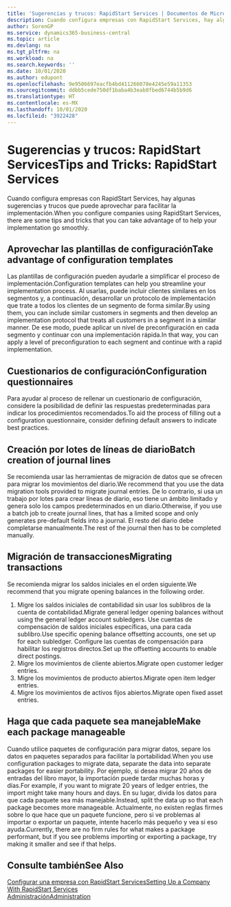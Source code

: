 ```yaml
---
title: 'Sugerencias y trucos: RapidStart Services | Documentos de Microsoft'
description: Cuando configura empresas con RapidStart Services, hay algunas sugerencias y trucos que puede aprovechar para facilitar la implementación.
author: SorenGP
ms.service: dynamics365-business-central
ms.topic: article
ms.devlang: na
ms.tgt_pltfrm: na
ms.workload: na
ms.search.keywords: ''
ms.date: 10/01/2020
ms.author: edupont
ms.openlocfilehash: 9e9506697eacfb4bd411266078e4245e59a11353
ms.sourcegitcommit: ddbb5cede750df1baba4b3eab8fbed6744b5b9d6
ms.translationtype: HT
ms.contentlocale: es-MX
ms.lasthandoff: 10/01/2020
ms.locfileid: "3922428"
---
```

# <a name="tips-and-tricks-rapidstart-services"></a><span data-ttu-id="3f59f-103">Sugerencias y trucos: RapidStart Services</span><span class="sxs-lookup"><span data-stu-id="3f59f-103">Tips and Tricks: RapidStart Services</span></span>

<span data-ttu-id="3f59f-104">Cuando configura empresas con RapidStart Services, hay algunas sugerencias y trucos que puede aprovechar para facilitar la implementación.</span><span class="sxs-lookup"><span data-stu-id="3f59f-104">When you configure companies using RapidStart Services, there are some tips and tricks that you can take advantage of to help your implementation go smoothly.</span></span>  

## <a name="take-advantage-of-configuration-templates"></a><span data-ttu-id="3f59f-105">Aprovechar las plantillas de configuración</span><span class="sxs-lookup"><span data-stu-id="3f59f-105">Take advantage of configuration templates</span></span>

<span data-ttu-id="3f59f-106">Las plantillas de configuración pueden ayudarle a simplificar el proceso de implementación.</span><span class="sxs-lookup"><span data-stu-id="3f59f-106">Configuration templates can help you streamline your implementation process.</span></span> <span data-ttu-id="3f59f-107">Al usarlas, puede incluir clientes similares en los segmentos y, a continuación, desarrollar un protocolo de implementación que trate a todos los clientes de un segmento de forma similar.</span><span class="sxs-lookup"><span data-stu-id="3f59f-107">By using them, you can include similar customers in segments and then develop an implementation protocol that treats all customers in a segment in a similar manner.</span></span> <span data-ttu-id="3f59f-108">De ese modo, puede aplicar un nivel de preconfiguración en cada segmento y continuar con una implementación rápida.</span><span class="sxs-lookup"><span data-stu-id="3f59f-108">In that way, you can apply a level of preconfiguration to each segment and continue with a rapid implementation.</span></span>  

## <a name="configuration-questionnaires"></a><span data-ttu-id="3f59f-109">Cuestionarios de configuración</span><span class="sxs-lookup"><span data-stu-id="3f59f-109">Configuration questionnaires</span></span>

<span data-ttu-id="3f59f-110">Para ayudar al proceso de rellenar un cuestionario de configuración, considere la posibilidad de definir las respuestas predeterminadas para indicar los procedimientos recomendados.</span><span class="sxs-lookup"><span data-stu-id="3f59f-110">To aid the process of filling out a configuration questionnaire, consider defining default answers to indicate best practices.</span></span>  

## <a name="batch-creation-of-journal-lines"></a><span data-ttu-id="3f59f-111">Creación por lotes de líneas de diario</span><span class="sxs-lookup"><span data-stu-id="3f59f-111">Batch creation of journal lines</span></span>

<span data-ttu-id="3f59f-112">Se recomienda usar las herramientas de migración de datos que se ofrecen para migrar los movimientos del diario.</span><span class="sxs-lookup"><span data-stu-id="3f59f-112">We recommend that you use the data migration tools provided to migrate journal entries.</span></span> <span data-ttu-id="3f59f-113">De lo contrario, si usa un trabajo por lotes para crear líneas de diario, eso tiene un ámbito limitado y genera solo los campos predeterminados en un diario.</span><span class="sxs-lookup"><span data-stu-id="3f59f-113">Otherwise, if you use a batch job to create journal lines, that has a limited scope and only generates pre-default fields into a journal.</span></span> <span data-ttu-id="3f59f-114">El resto del diario debe completarse manualmente.</span><span class="sxs-lookup"><span data-stu-id="3f59f-114">The rest of the journal then has to be completed manually.</span></span>  

## <a name="migrating-transactions"></a><span data-ttu-id="3f59f-115">Migración de transacciones</span><span class="sxs-lookup"><span data-stu-id="3f59f-115">Migrating transactions</span></span>

<span data-ttu-id="3f59f-116">Se recomienda migrar los saldos iniciales en el orden siguiente.</span><span class="sxs-lookup"><span data-stu-id="3f59f-116">We recommend that you migrate opening balances in the following order.</span></span> <!--Be aware that you cannot insert ledger entries directly. Instead you must use journals to post the journal lines-->

1. <span data-ttu-id="3f59f-117">Migre los saldos iniciales de contabilidad sin usar los sublibros de la cuenta de contabilidad.</span><span class="sxs-lookup"><span data-stu-id="3f59f-117">Migrate general ledger opening balances without using the general ledger account subledgers.</span></span> <span data-ttu-id="3f59f-118">Use cuentas de compensación de saldos iniciales específicas, una para cada sublibro.</span><span class="sxs-lookup"><span data-stu-id="3f59f-118">Use specific opening balance offsetting accounts, one set up for each subledger.</span></span> <span data-ttu-id="3f59f-119">Configure las cuentas de compensación para habilitar los registros directos.</span><span class="sxs-lookup"><span data-stu-id="3f59f-119">Set up the offsetting accounts to enable direct postings.</span></span>  
2. <span data-ttu-id="3f59f-120">Migre los movimientos de cliente abiertos.</span><span class="sxs-lookup"><span data-stu-id="3f59f-120">Migrate open customer ledger entries.</span></span>  <!--work on these-->
3. <span data-ttu-id="3f59f-121">Migre los movimientos de producto abiertos.</span><span class="sxs-lookup"><span data-stu-id="3f59f-121">Migrate open item ledger entries.</span></span>  
4. <span data-ttu-id="3f59f-122">Migre los movimientos de activos fijos abiertos.</span><span class="sxs-lookup"><span data-stu-id="3f59f-122">Migrate open fixed asset entries.</span></span>  

## <a name="make-each-package-manageable"></a><span data-ttu-id="3f59f-123">Haga que cada paquete sea manejable</span><span class="sxs-lookup"><span data-stu-id="3f59f-123">Make each package manageable</span></span>

<span data-ttu-id="3f59f-124">Cuando utilice paquetes de configuración para migrar datos, separe los datos en paquetes separados para facilitar la portabilidad.</span><span class="sxs-lookup"><span data-stu-id="3f59f-124">When you use configuration packages to migrate data, separate the data into separate packages for easier portability.</span></span> <span data-ttu-id="3f59f-125">Por ejemplo, si desea migrar 20 años de entradas del libro mayor, la importación puede tardar muchas horas y días.</span><span class="sxs-lookup"><span data-stu-id="3f59f-125">For example, if you want to migrate 20 years of ledger entries, the import might take many hours and days.</span></span> <span data-ttu-id="3f59f-126">En su lugar, divida los datos para que cada paquete sea más manejable.</span><span class="sxs-lookup"><span data-stu-id="3f59f-126">Instead, split the data up so that each package becomes more manageable.</span></span> <span data-ttu-id="3f59f-127">Actualmente, no existen reglas firmes sobre lo que hace que un paquete funcione, pero si ve problemas al importar o exportar un paquete, intente hacerlo más pequeño y vea si eso ayuda.</span><span class="sxs-lookup"><span data-stu-id="3f59f-127">Currently, there are no firm rules for what makes a package performant, but if you see problems importing or exporting a package, try making it smaller and see if that helps.</span></span>  

## <a name="see-also"></a><span data-ttu-id="3f59f-128">Consulte también</span><span class="sxs-lookup"><span data-stu-id="3f59f-128">See Also</span></span>

[<span data-ttu-id="3f59f-129">Configurar una empresa con RapidStart Services</span><span class="sxs-lookup"><span data-stu-id="3f59f-129">Setting Up a Company With RapidStart Services</span></span>](admin-set-up-a-company-with-rapidstart.md)  
[<span data-ttu-id="3f59f-130">Administración</span><span class="sxs-lookup"><span data-stu-id="3f59f-130">Administration</span></span>](admin-setup-and-administration.md)  

